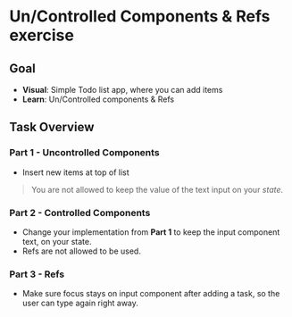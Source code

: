 # Un/Controlled Components & Refs exercise

## Goal
  * __Visual__: Simple Todo list app, where you can add items
  * __Learn__: Un/Controlled components & Refs


## Task Overview

### Part 1 - Uncontrolled Components
  * Insert new items at top of list

> You are not allowed to keep the value of the text input on your _state_.

### Part 2 - Controlled Components
  * Change your implementation from **Part 1** to keep the input component text, on your state.
  * Refs are not allowed to be used.

### Part 3 - Refs
  * Make sure focus stays on input component after adding a task, so the user can type again right away.
